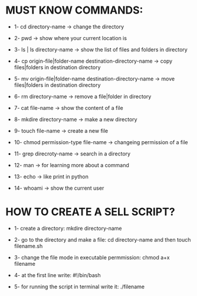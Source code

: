 # MUST KNOW COMMANDS:

- 1- cd directory-name -> change the directory

- 2- pwd -> show where your current location is

- 3- ls | ls directory-name -> show the list of files and folders in directory

- 4- cp origin-file|folder-name destination-directory-name -> copy files|folders in destination 
directory

- 5- mv origin-file|folder-name destination-directory-name -> move files|folders in destination
directory

- 6- rm directory-name -> remove a file|folder in directory

- 7- cat file-name -> show the content of a file

- 8- mkdire directory-name -> make a new directory

- 9- touch file-name -> create a new file

- 10- chmod permission-type file-name -> changeing permission of a file

- 11- grep direcroty-name -> search in a directory

- 12- man -> for learning more about a command

- 13- echo -> like print in python

- 14- whoami -> show the current user

# HOW TO CREATE A SELL SCRIPT?

- 1- create a directory:
	 mkdire directory-name
	 
- 2- go to the directory and make a file:
	 cd directory-name and then touch filename.sh
	 
- 3- change the file mode in executable permmission:
	 chmod a+x filename
	 
- 4- at the first line write:
	 #!/bin/bash
	 
- 5- for running the script in terminal write it:
	 ./filename
